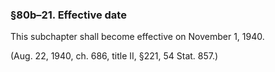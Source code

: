 ### §80b–21. Effective date ###

This subchapter shall become effective on November 1, 1940.

(Aug. 22, 1940, ch. 686, title II, §221, 54 Stat. 857.)